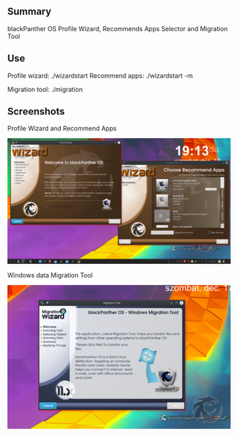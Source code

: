 Summary
---------
blackPanther OS Profile Wizard, Recommends Apps Selector and Migration Tool

Use
----------
Profile wizard: ./wizardstart
Recommend apps: ./wizardstart -m

Migration tool: ./migration

Screenshots
-----------

Profile Wizard and Recommend Apps

![profile-wizard](https://raw.githubusercontent.com/blackPantherOS/applications/master/blackPanther-profiler/screenshots/screenshot2.png)

Windows data Migration Tool

![profile-migration](https://raw.githubusercontent.com/blackPantherOS/applications/master/blackPanther-profiler/screenshots/screenshot1.png)



